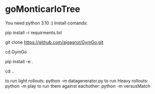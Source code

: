 # goMonticarloTree

You need python 3.10 :)
Install comands:

  pip install -r requirments.txt

  git clone https://github.com/aigagror/GymGo.git

  cd GymGo

  pip install -e .

  cd ..
 
to run light rollouts:
  python -m datagenerator.py
to run Heavy rollouts:
  python -m play
to run them against eachother:
  python -m versusMatch
